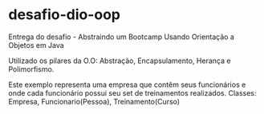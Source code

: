 # desafio-dio-oop

Entrega do desafio - Abstraindo um Bootcamp Usando Orientação a Objetos em Java

Utilizado os pilares da O.O:
Abstração, Encapsulamento, Herança e Polimorfismo.

Este exemplo representa uma empresa que contêm seus funcionários e onde cada funcionário possui seu set de treinamentos realizados.
Classes: Empresa, Funcionario(Pessoa), Treinamento(Curso)
